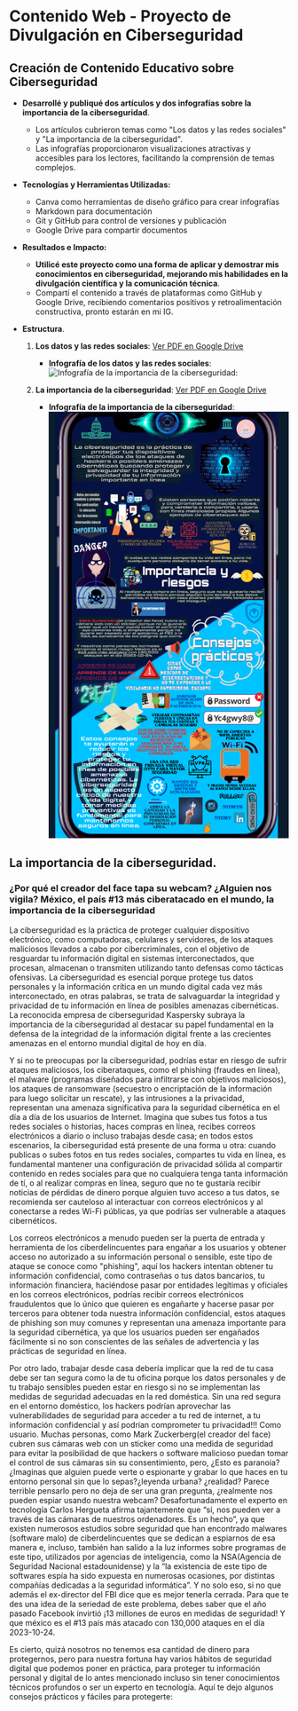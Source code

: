 # Contenido Web - Proyecto de Divulgación en Ciberseguridad

## Creación de Contenido Educativo sobre Ciberseguridad

- **Desarrollé y publiqué dos artículos y dos infografías sobre la importancia de la ciberseguridad**.
	- Los artículos cubrieron temas como "Los datos y las redes sociales" y "La importancia de la ciberseguridad".
	- Las infografías proporcionaron visualizaciones atractivas y accesibles para los lectores, facilitando la comprensión de temas complejos.

- **Tecnologías y Herramientas Utilizadas:**
	- Canva como herramientas de diseño gráfico para crear infografías
	- Markdown para documentación
	- Git y GitHub para control de versiones y publicación
	- Google Drive para compartir documentos

- **Resultados e Impacto:**
	- **Utilicé este proyecto como una forma de aplicar y demostrar mis conocimientos en ciberseguridad, mejorando mis habilidades en la divulgación científica y la comunicación técnica**.
	- Compartí el contenido a través de plataformas como GitHub y Google Drive, recibiendo comentarios positivos y retroalimentación constructiva, pronto estarán en mi IG.

* **Estructura**.
	1. **Los datos y las redes sociales**: [Ver PDF en Google Drive](https://docs.google.com/document/d/10DyenawPkvvWHt3waOYHon-YulO3cR84jjAHlTgjZhM/edit?usp=sharing)
		- **Infografía de los datos y las redes sociales**: 
		![Infografía de la importancia de la ciberseguridad:](img/DatosPersonalyRS.jpgs.jpg)

	2. **La importancia de la ciberseguridad**: [Ver PDF en Google Drive](https://docs.google.com/document/d/1_Zs00owgf2LBnylqP54s6Rcx-XKoGuwM9s43v2J394U/edit?usp=sharing)
		- **Infografía de la importancia de la ciberseguridad**: 
		![Infografía de la importancia de la ciberseguridad:](img/Info%20Cibersecurity.png)

## La importancia de la ciberseguridad.

### ¿Por qué el creador del face tapa su webcam? ¿Alguien nos vigila? México, el país #13 más ciberatacado en el mundo, la importancia de la ciberseguridad

La ciberseguridad es la práctica de proteger cualquier dispositivo electrónico, como computadoras, celulares y servidores, de los ataques maliciosos llevados a cabo por cibercriminales, con el objetivo de resguardar tu información digital en sistemas interconectados, que procesan, almacenan o transmiten utilizando tanto defensas como tácticas ofensivas. La ciberseguridad es esencial porque protege tus datos personales y la información crítica en un mundo digital cada vez más interconectado, en otras palabras, se trata de salvaguardar la integridad y privacidad de tu información en línea de posibles amenazas cibernéticas. La reconocida empresa de ciberseguridad Kaspersky subraya la importancia de la ciberseguridad al destacar su papel fundamental en la defensa de la integridad de la información digital frente a las crecientes amenazas en el entorno mundial digital de hoy en día.

Y si no te preocupas por la ciberseguridad, podrías estar en riesgo de sufrir ataques maliciosos, los ciberataques, como el phishing (fraudes en línea), el malware (programas diseñados para infiltrarse con objetivos maliciosos), los ataques de ransomware (secuestro o encriptación de la información para luego solicitar un rescate), y las intrusiones a la privacidad, representan una amenaza significativa para la seguridad cibernética en el día a día de los usuarios de Internet. 
Imagina que subes tus fotos a tus redes sociales o historias, haces compras en línea, recibes correos electrónicos a diario o incluso trabajas desde casa; en todos estos escenarios, la ciberseguridad está presente de una forma u otra: cuando publicas o subes fotos en tus redes sociales, compartes tu vida en línea, es fundamental mantener una configuración de privacidad sólida al compartir contenido en redes sociales para que no cualquiera tenga tanta información de tí, o al realizar compras en línea, seguro que no te gustaría recibir noticias de pérdidas de dinero porque alguien tuvo acceso a tus datos, se recomienda ser cauteloso al interactuar con correos electrónicos y al conectarse a redes Wi-Fi públicas, ya que podrías ser vulnerable a ataques cibernéticos.

Los correos electrónicos a menudo pueden ser la puerta de entrada y herramienta de los ciberdelincuentes para engañar a los usuarios y obtener acceso no autorizado a su información personal o sensible, este tipo de ataque se conoce como "phishing", aquí los hackers intentan obtener tu información confidencial, como contraseñas o tus datos bancarios, tu información financiera, haciéndose pasar por entidades legítimas y oficiales en los correos electrónicos, podrías recibir correos electrónicos fraudulentos que lo único que quieren es engañarte y hacerse pasar por terceros para obtener toda nuestra información confidencial, estos ataques de phishing son muy comunes y representan una amenaza importante para la seguridad cibernética, ya que los usuarios pueden ser engañados fácilmente si no son conscientes de las señales de advertencia y las prácticas de seguridad en línea.

Por otro lado, trabajar desde casa debería implicar que la red de tu casa debe ser tan segura como la de tu oficina porque los datos personales y de tu trabajo sensibles pueden estar en riesgo si no se implementan las medidas de seguridad adecuadas en la red doméstica. Sin una red segura en el entorno doméstico, los hackers podrían aprovechar las vulnerabilidades de seguridad para acceder a tu red de internet, a tu información confidencial y así podrían comprometer tu privacidad!!! Como usuario.
Muchas personas, como Mark Zuckerberg(el creador del face) cubren sus cámaras web con un sticker como una medida de seguridad para evitar la posibilidad de que hackers o software malicioso puedan tomar el control de sus cámaras sin su consentimiento, pero, ¿Esto es paranoia? ¿Imaginas que alguien puede verte o espionarte y grabar lo que haces en tu entorno personal sin que lo sepas?¿leyenda urbana? ¿realidad? Parece terrible pensarlo pero no deja de ser una gran pregunta, ¿realmente nos pueden espiar usando nuestra webcam? Desafortunadamente el experto en tecnología Carlos Hergueta afirma tajantemente que “sí, nos pueden ver a través de las cámaras de nuestros ordenadores. Es un hecho”, ya que existen numerosos estudios sobre seguridad que han encontrado malwares (software malo) de ciberdelincuentes que se dedican a espiarnos de esa manera e, incluso, también han salido a la luz informes sobre programas de este tipo, utilizados por agencias de inteligencia, como la NSA(Agencia de Seguridad Nacional estadounidense) y la “la existencia de este tipo de softwares espía ha sido expuesta en numerosas ocasiones, por distintas compañías dedicadas a la seguridad informática”. Y no solo eso, si no que además el ex-director del FBI dice que es mejor tenerla cerrada.  Para que te des una idea de la seriedad de este problema, debes saber que el año pasado Facebook invirtió ¡13 millones de euros en medidas de seguridad! Y que méxico es el #13 país más atacado con 130,000 ataques en el día 2023-10-24.

Es cierto, quizá nosotros no tenemos esa cantidad de dinero para protegernos, pero para nuestra fortuna hay varios hábitos de seguridad digital que podemos poner en práctica, para proteger tu información personal y digital de lo antes mencionado incluso sin tener conocimientos técnicos profundos o ser un experto en tecnología. Aquí te dejo algunos consejos prácticos y fáciles para protegerte:
